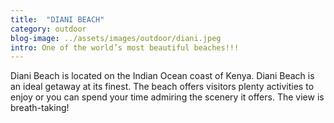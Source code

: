 ```yaml
---
title:  "DIANI BEACH"
category: outdoor
blog-image: ../assets/images/outdoor/diani.jpeg
intro: One of the world’s most beautiful beaches!!!
---
```

Diani Beach is located on the Indian Ocean coast of Kenya. Diani Beach is an ideal getaway at its finest. The beach offers visitors plenty activities to enjoy or you can spend your time admiring the scenery it offers. The view is breath-taking!
